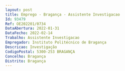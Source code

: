```yaml
--- 
layout: post
title: Emprego - Bragança - Assistente Investigacao
Id: 93479
Ref: OE202201/0734
DataAbertura: 2022-01-31
DataFecho: 2022-02-14
Trabalho: Assistente Investigacao
Empregador: Instituto Politécnico de Bragança
Descricao: Investigação
CodigoPostal: 5300-253 BRAGANÇA
Concelho: Bragança
Distrito: Bragança
--- 
```

